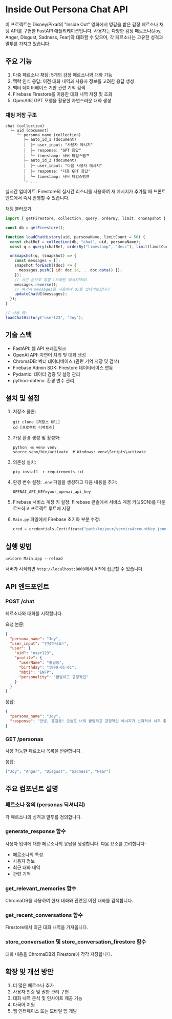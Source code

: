 # Inside Out Persona Chat API

이 프로젝트는 Disney/Pixar의 "Inside Out" 영화에서 영감을 받은 감정 페르소나 채팅 API를 구현한 FastAPI 애플리케이션입니다. 사용자는 다양한 감정 페르소나(Joy, Anger, Disgust, Sadness, Fear)와 대화할 수 있으며, 각 페르소나는 고유한 성격과 말투를 가지고 있습니다.

## 주요 기능

1. 다중 페르소나 채팅: 5개의 감정 페르소나와 대화 가능
2. 맥락 인식 응답: 이전 대화 내역과 사용자 정보를 고려한 응답 생성
3. 벡터 데이터베이스 기반 관련 기억 검색
4. Firebase Firestore를 이용한 대화 내역 저장 및 조회
5. OpenAI의 GPT 모델을 활용한 자연스러운 대화 생성

### 채팅 저장 구조

```
chat (collection)
  └─ uid (document)
     └─ persona_name (collection)
        ├─ auto_id_1 (document)
        │  ├─ user_input: "사용자 메시지"
        │  ├─ response: "GPT 응답"
        │  └─ timestamp: 서버 타임스탬프
        ├─ auto_id_2 (document)
        │  ├─ user_input: "다음 사용자 메시지"
        │  ├─ response: "다음 GPT 응답"
        │  └─ timestamp: 서버 타임스탬프
        └─ ...
```

실시간 업데이트: Firestore의 실시간 리스너를 사용하여 새 메시지가 추가될 때 프론트엔드에서 즉시 반영할 수 있습니다.

채팅 불러오기
```javascript
import { getFirestore, collection, query, orderBy, limit, onSnapshot } from "firebase/firestore";

const db = getFirestore();

function loadChatHistory(uid, personaName, limitCount = 50) {
  const chatRef = collection(db, "chat", uid, personaName);
  const q = query(chatRef, orderBy("timestamp", "desc"), limit(limitCount));

  onSnapshot(q, (snapshot) => {
    const messages = [];
    snapshot.forEach((doc) => {
      messages.push({ id: doc.id, ...doc.data() });
    });
    // 시간 순으로 정렬 (오래된 메시지부터)
    messages.reverse();
    // 여기서 messages를 사용하여 UI를 업데이트합니다
    updateChatUI(messages);
  });
}

// 사용 예:
loadChatHistory("user123", "Joy");
```

## 기술 스택

- FastAPI: 웹 API 프레임워크
- OpenAI API: 자연어 처리 및 대화 생성
- ChromaDB: 벡터 데이터베이스 (관련 기억 저장 및 검색)
- Firebase Admin SDK: Firestore 데이터베이스 연동
- Pydantic: 데이터 검증 및 설정 관리
- python-dotenv: 환경 변수 관리

## 설치 및 설정

1. 저장소 클론:
   ```
   git clone [저장소 URL]
   cd [프로젝트 디렉토리]
   ```

2. 가상 환경 생성 및 활성화:
   ```
   python -m venv venv
   source venv/bin/activate  # Windows: venv\Scripts\activate
   ```

3. 의존성 설치:
   ```
   pip install -r requirements.txt
   ```

4. 환경 변수 설정:
   `.env` 파일을 생성하고 다음 내용을 추가:
   ```
   OPENAI_API_KEY=your_openai_api_key
   ```

5. Firebase 서비스 계정 키 설정:
   Firebase 콘솔에서 서비스 계정 키(JSON)를 다운로드하고 프로젝트 루트에 저장

6. `Main.py` 파일에서 Firebase 초기화 부분 수정:
   ```python
   cred = credentials.Certificate("path/to/your/serviceAccountKey.json")
   ```

## 실행 방법

```
uvicorn Main:app --reload
```

서버가 시작되면 `http://localhost:8000`에서 API에 접근할 수 있습니다.

## API 엔드포인트

### POST /chat

페르소나와 대화를 시작합니다.

요청 본문:
```json
{
  "persona_name": "Joy",
  "user_input": "안녕하세요!",
  "user": {
    "uid": "user123",
    "profile": {
      "userName": "홍길동",
      "birthday": "1990-01-01",
      "mbti": "ENFP",
      "personality": "활발하고 긍정적인"
    }
  }
}
```

응답:
```json
{
  "persona_name": "Joy",
  "response": "안녕, 홍길동! 오늘도 너의 활발하고 긍정적인 에너지가 느껴져서 너무 좋아! 우리 함께 멋진 하루를 만들어보자!"
}
```

### GET /personas

사용 가능한 페르소나 목록을 반환합니다.

응답:
```json
["Joy", "Anger", "Disgust", "Sadness", "Fear"]
```

## 주요 컴포넌트 설명

### 페르소나 정의 (personas 딕셔너리)

각 페르소나의 성격과 말투를 정의합니다.

### generate_response 함수

사용자 입력에 대한 페르소나의 응답을 생성합니다. 다음 요소를 고려합니다:
- 페르소나의 특성
- 사용자 정보
- 최근 대화 내역
- 관련 기억

### get_relevant_memories 함수

ChromaDB를 사용하여 현재 대화와 관련된 이전 대화를 검색합니다.

### get_recent_conversations 함수

Firestore에서 최근 대화 내역을 가져옵니다.

### store_conversation 및 store_conversation_firestore 함수

대화 내용을 ChromaDB와 Firestore에 각각 저장합니다.

## 확장 및 개선 방안

1. 더 많은 페르소나 추가
2. 사용자 인증 및 권한 관리 구현
3. 대화 내역 분석 및 인사이트 제공 기능
4. 다국어 지원
5. 웹 인터페이스 또는 모바일 앱 개발
